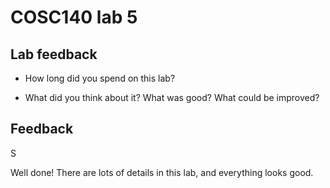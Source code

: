 # COSC140 lab 5

## Lab feedback

 * How long did you spend on this lab?

 * What did you think about it?  What was good?  What could be improved?

## Feedback

S

Well done!  There are lots of details in this lab, and everything looks good.

